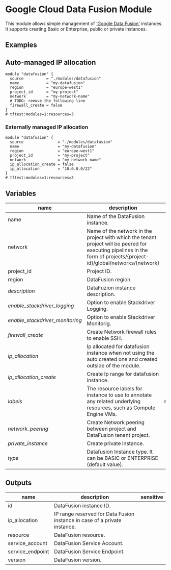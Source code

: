 # Google Cloud Data Fusion Module

This module allows simple management of ['Google Data Fusion'](https://cloud.google.com/data-fusion) instances. It supports creating Basic or Enterprise, public or private instances.

## Examples

## Auto-managed IP allocation

```hcl
module "datafusion" {
  source          = "./modules/datafusion"
  name            = "my-datafusion"
  region          = "europe-west1"
  project_id      = "my-project"
  network         = "my-network-name"
  # TODO: remove the following line
  firewall_create = false
}
# tftest:modules=1:resources=3
```

### Externally managed IP allocation

```hcl
module "datafusion" {
  source               = "./modules/datafusion"
  name                 = "my-datafusion"
  region               = "europe-west1"
  project_id           = "my-project"
  network              = "my-network-name"
  ip_allocation_create = false
  ip_allocation        = "10.0.0.0/22"
}
# tftest:modules=1:resources=3
```

<!-- BEGIN TFDOC -->
## Variables

| name | description | type | required | default |
|---|---|:---: |:---:|:---:|
| name | Name of the DataFusion instance. | <code title="">string</code> | ✓ |  |
| network | Name of the network in the project with which the tenant project will be peered for executing pipelines in the form of projects/{project-id}/global/networks/{network} | <code title="">string</code> | ✓ |  |
| project_id | Project ID. | <code title="">string</code> | ✓ |  |
| region | DataFusion region. | <code title="">string</code> | ✓ |  |
| *description* | DataFuzion instance description. | <code title="">string</code> |  | <code title="">Terraform managed.</code> |
| *enable_stackdriver_logging* | Option to enable Stackdriver Logging. | <code title="">bool</code> |  | <code title="">false</code> |
| *enable_stackdriver_monitoring* | Option to enable Stackdriver Monitorig. | <code title="">bool</code> |  | <code title="">false</code> |
| *firewall_create* | Create Network firewall rules to enable SSH. | <code title="">bool</code> |  | <code title="">true</code> |
| *ip_allocation* | Ip allocated for datafusion instance when not using the auto created one and created outside of the module. | <code title="">string</code> |  | <code title="">null</code> |
| *ip_allocation_create* | Create Ip range for datafusion instance. | <code title="">bool</code> |  | <code title="">true</code> |
| *labels* | The resource labels for instance to use to annotate any related underlying resources, such as Compute Engine VMs. | <code title="map&#40;string&#41;">map(string)</code> |  | <code title="">{}</code> |
| *network_peering* | Create Network peering between project and DataFusion tenant project. | <code title="">bool</code> |  | <code title="">true</code> |
| *private_instance* | Create private instance. | <code title="">bool</code> |  | <code title="">true</code> |
| *type* | Datafusion Instance type. It can be BASIC or ENTERPRISE (default value). | <code title="">string</code> |  | <code title="">ENTERPRISE</code> |

## Outputs

| name | description | sensitive |
|---|---|:---:|
| id | DataFusion instance ID. |  |
| ip_allocation | IP range reserved for Data Fusion instance in case of a private instance. |  |
| resource | DataFusion resource. |  |
| service_account | DataFusion Service Account. |  |
| service_endpoint | DataFusion Service Endpoint. |  |
| version | DataFusion version. |  |
<!-- END TFDOC -->
